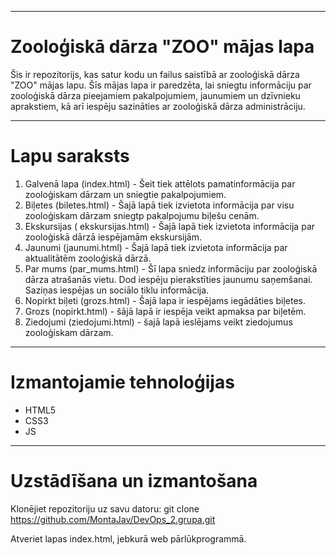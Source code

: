 *** 
# **Zooloģiskā dārza "ZOO" mājas lapa**
Šis ir repozitorijs, kas satur kodu un failus saistībā ar zooloģiskā dārza "ZOO" mājas lapu. Šīs mājas lapa ir paredzēta, lai sniegtu informāciju par zooloģiskā dārza pieejamiem pakalpojumiem, jaunumiem un dzīvnieku aprakstiem, kā arī iespēju sazināties ar zooloģiskā dārza administrāciju.
*** 
# **Lapu saraksts**
1. Galvenā lapa (index.html) - Šeit tiek attēlots pamatinformācija par zooloģiskam dārzam un sniegtie pakalpojumiem.
2. Biļetes (biletes.html) - Šajā lapā tiek izvietota informācija par visu zooloģiskam dārzam sniegtp pakalpojumu biļešu cenām.
3. Ekskursijas ( ekskursijas.html) - Šajā lapā tiek izvietota informācija par zooloģiskā dārzā iespējamām ekskursijām.
4. Jaunumi (jaunumi.html) -  Šajā lapā tiek izvietota informācija par aktualitātēm zooloģiskā dārzā.
5. Par mums (par_mums.html) - Šī lapa sniedz informāciju par zooloģiskā dārza atrašanās vietu. Dod iespēju pierakstīties  jaunumu saņemšanai. Saziņas iespējas un sociālo tiklu informācija.
6. Nopirkt biļeti (grozs.html) - Šajā lapa ir iespējams iegādāties biļetes.
7. Grozs (nopirkt.html) - šājā lapā ir iespēja veikt apmaksa par biļetēm.
8. Ziedojumi (ziedojumi.html) -  šajā lapā ieslējams veikt ziedojumus zooloģiskam dārzam.

*** 
# **Izmantojamie tehnoloģijas**
- HTML5
- CSS3
- JS
***
# **Uzstādīšana un izmantošana**
Klonējiet repozitoriju uz savu datoru:
git clone https://github.com/MontaJav/DevOps_2.grupa.git

Atveriet lapas index.html, jebkurā web pārlūkprogrammā.
